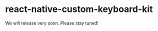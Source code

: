 # react-native-custom-keyboard-kit

We will release very soon. Please stay tuned!

<!--

![react-native-custom-keyboard-kit](./react-native-custom-keyboard-kit.png)


## Getting started

`$ npm install react-native-custom-keyboard-kit --save`

### Mostly automatic installation

`$ react-native link react-native-custom-keyboard-kit`

### Manual installation


#### Android

1. Open up `android/app/src/main/java/[...]/MainApplication.java`
  - Add `import com.reactlibrary.RNCustomKeyboardKitPackage;` to the imports at the top of the file
  - Add `new RNCustomKeyboardKitPackage()` to the list returned by the `getPackages()` method
2. Append the following lines to `android/settings.gradle`:
  	```
  	include ':react-native-custom-keyboard-kit'
  	project(':react-native-custom-keyboard-kit').projectDir = new File(rootProject.projectDir, 	'../node_modules/react-native-custom-keyboard-kit/android')
  	```
3. Insert the following lines inside the dependencies block in `android/app/build.gradle`:
  	```
		compile project(':react-native-custom-keyboard-kit')
  	```

#### iOS

1. In XCode, in the project navigator, right click `Libraries` ➜ `Add Files to [your project's name]`
2. Go to `node_modules` ➜ `react-native-custom-keyboard-kit` and add `RNCustomKeyboardKit.xcodeproj`
3. In XCode, in the project navigator, select your project. Add `libRNCustomKeyboardKit.a` to your project's `Build Phases` ➜ `Link Binary With Libraries`
4. Run your project (`Cmd+R`)<


## Usage

Register a component as a custom keyboard kit:

```
class MyKeyboard extends Component {
  onPress1 = () => {
    insertText(this.props.tag, '1');
  }

  onPress2 = () => {
    insertText(this.props.tag, '2');
  }

  onPress3 = () => {
    insertText(this.props.tag, '3');
  }
  
  onPress4 = () => {
    insertText(this.props.tag, '4');
  }

  onPress5 = () => {
    insertText(this.props.tag, '5');
  }
  
  onPress6 = () => {
    insertText(this.props.tag, '6');
  }

  onPress7 = () => {
    insertText(this.props.tag, '7');
  }

  onPress8 = () => {
    insertText(this.props.tag, '8');
  }

  onPress9 = () => {
    insertText(this.props.tag, '9');
  }
  
  onPressBackSpace = () => {
    backSpace(this.props.tag);
  }
  
  onPress0= () => {
    insertText(this.props.tag, '0');
  }
  
  onPressHideKeyboard = () => {
    hideKeyboard(this.props.tag);
  }

  render() {
    return (
      <View>
        <View style={{flexDirection: "row"}}>
          <View style={styles.button}>
            <TouchableOpacity onPress={this.onPress1}>
              <Text style={styles.buttonLabel}>
                1
              </Text>
            </TouchableOpacity>
          </View>
          <View style={styles.button}>
            <TouchableOpacity onPress={this.onPress2}>
              <Text style={styles.buttonLabel}>
                2
              </Text>
            </TouchableOpacity>
          </View>
          <View style={styles.button}>
            <TouchableOpacity onPress={this.onPress3}>
              <Text style={styles.buttonLabel}>
                3
              </Text>
            </TouchableOpacity>
          </View>
        </View>
        <View style={{flexDirection: "row"}}>
          <View style={styles.button}>
            <TouchableOpacity onPress={this.onPress4}>
              <Text style={styles.buttonLabel}>
                4
              </Text>
            </TouchableOpacity>
          </View>
          <View style={styles.button}>
            <TouchableOpacity onPress={this.onPress5}>
              <Text style={styles.buttonLabel}>
                5
              </Text>
            </TouchableOpacity>
          </View>
          <View style={styles.button}>
            <TouchableOpacity onPress={this.onPress6}>
              <Text style={styles.buttonLabel}>
                6
              </Text>
            </TouchableOpacity>
          </View>
        </View>
        <View style={{flexDirection: "row"}}>
          <View style={styles.button}>
            <TouchableOpacity onPress={this.onPress7}>
              <Text style={styles.buttonLabel}>
                7
              </Text>
            </TouchableOpacity>
          </View>
          <View style={styles.button}>
            <TouchableOpacity onPress={this.onPress8}>
              <Text style={styles.buttonLabel}>
                8
              </Text>
            </TouchableOpacity>
          </View>
          <View style={styles.button}>
            <TouchableOpacity onPress={this.onPress9}>
              <Text style={styles.buttonLabel}>
                9
              </Text>
            </TouchableOpacity>
          </View>
        </View>
        <View style={{flexDirection: "row"}}>
          <View style={styles.button}>
            <TouchableOpacity onPress={this.onPressBackSpace}>
              <Text style={styles.buttonLabel}>
                &larr;
              </Text>
            </TouchableOpacity>
          </View>
          <View style={styles.button}>
            <TouchableOpacity onPress={this.onPress0}>
              <Text style={styles.buttonLabel}>
                0
              </Text>
            </TouchableOpacity>
          </View>
          <View style={styles.button}>
            <TouchableOpacity onPress={this.onPressHideKeyboard}>
              <Text style={styles.buttonLabel}>
                &crarr;
              </Text>
            </TouchableOpacity>
          </View>
        </View>
      </View>
    );
  }
}

register('price', () => MyKeyboard);
```

Use `CustomTextInput` instead of `TextInput`:

```
export default class App extends Component<Props> {
  state = {
    value: ''
  }

  onChangeText = text => {
    this.setState({value: text});
  }

  render() {
    return (
      <View style={styles.container}>
        <CustomTextInput
          customKeyboardType="price"
          value={this.state.value}
          onChangeText={this.onChangeText}
          style={styles.input}
        />
      </View>
    );
  }
}
```

### Full usage code

```
import React, {Component} from 'react';
import {
  Platform,
  StyleSheet,
  Text,
  View,
  NativeModules,
  TouchableOpacity,
  Keyboard,
} from 'react-native';

import { 
  CustomTextInput,
  register,
  insertText,
  backSpace,
  uninstall,
  hideKeyboard,
} from 'react-native-custom-keyboard-kit';

class MyKeyboard extends Component {
  onPress1 = () => {
    insertText(this.props.tag, '1');
  }

  onPress2 = () => {
    insertText(this.props.tag, '2');
  }

  onPress3 = () => {
    insertText(this.props.tag, '3');
  }
  
  onPress4 = () => {
    insertText(this.props.tag, '4');
  }

  onPress5 = () => {
    insertText(this.props.tag, '5');
  }
  
  onPress6 = () => {
    insertText(this.props.tag, '6');
  }

  onPress7 = () => {
    insertText(this.props.tag, '7');
  }

  onPress8 = () => {
    insertText(this.props.tag, '8');
  }

  onPress9 = () => {
    insertText(this.props.tag, '9');
  }
  
  onPressBackSpace = () => {
    backSpace(this.props.tag);
  }
  
  onPress0= () => {
    insertText(this.props.tag, '0');
  }
  
  onPressHideKeyboard = () => {
    hideKeyboard(this.props.tag);
  }

  render() {
    return (
      <View>
        <View style={{flexDirection: "row"}}>
          <View style={styles.button}>
            <TouchableOpacity onPress={this.onPress1}>
              <Text style={styles.buttonLabel}>
                1
              </Text>
            </TouchableOpacity>
          </View>
          <View style={styles.button}>
            <TouchableOpacity onPress={this.onPress2}>
              <Text style={styles.buttonLabel}>
                2
              </Text>
            </TouchableOpacity>
          </View>
          <View style={styles.button}>
            <TouchableOpacity onPress={this.onPress3}>
              <Text style={styles.buttonLabel}>
                3
              </Text>
            </TouchableOpacity>
          </View>
        </View>
        <View style={{flexDirection: "row"}}>
          <View style={styles.button}>
            <TouchableOpacity onPress={this.onPress4}>
              <Text style={styles.buttonLabel}>
                4
              </Text>
            </TouchableOpacity>
          </View>
          <View style={styles.button}>
            <TouchableOpacity onPress={this.onPress5}>
              <Text style={styles.buttonLabel}>
                5
              </Text>
            </TouchableOpacity>
          </View>
          <View style={styles.button}>
            <TouchableOpacity onPress={this.onPress6}>
              <Text style={styles.buttonLabel}>
                6
              </Text>
            </TouchableOpacity>
          </View>
        </View>
        <View style={{flexDirection: "row"}}>
          <View style={styles.button}>
            <TouchableOpacity onPress={this.onPress7}>
              <Text style={styles.buttonLabel}>
                7
              </Text>
            </TouchableOpacity>
          </View>
          <View style={styles.button}>
            <TouchableOpacity onPress={this.onPress8}>
              <Text style={styles.buttonLabel}>
                8
              </Text>
            </TouchableOpacity>
          </View>
          <View style={styles.button}>
            <TouchableOpacity onPress={this.onPress9}>
              <Text style={styles.buttonLabel}>
                9
              </Text>
            </TouchableOpacity>
          </View>
        </View>
        <View style={{flexDirection: "row"}}>
          <View style={styles.button}>
            <TouchableOpacity onPress={this.onPressBackSpace}>
              <Text style={styles.buttonLabel}>
                &larr;
              </Text>
            </TouchableOpacity>
          </View>
          <View style={styles.button}>
            <TouchableOpacity onPress={this.onPress0}>
              <Text style={styles.buttonLabel}>
                0
              </Text>
            </TouchableOpacity>
          </View>
          <View style={styles.button}>
            <TouchableOpacity onPress={this.onPressHideKeyboard}>
              <Text style={styles.buttonLabel}>
                &crarr;
              </Text>
            </TouchableOpacity>
          </View>
        </View>
      </View>
    );
  }
}

register('price', () => MyKeyboard);

type Props = {};
export default class App extends Component<Props> {
  state = {
    value: ''
  }

  onChangeText = text => {
    this.setState({value: text});
  }

  render() {
    return (
      <View style={styles.container}>
        <CustomTextInput
          customKeyboardType="price"
          value={this.state.value}
          onChangeText={this.onChangeText}
          style={styles.input}
        />
      </View>
    );
  }
}

const styles = StyleSheet.create({
  container: {
    flex: 1,
    justifyContent: 'center',
    alignItems: 'center',
    backgroundColor: '#F5FCFF',
  },
  input: {
    backgroundColor: "#ffffff",
    borderWidth: 1,
    borderColor: "grey",
    width: 270,
    fontSize: 19,
  },
  buttonLabel: {
    borderWidth: 0.5,
    borderColor: "#d6d7da",
    padding: 10,
    textAlign: "center",
    justifyContent: 'center',
    alignItems: 'center',
    paddingTop: 13,
    paddingBottom: 13,
    fontSize: 20,
  },
  button: {
    width: "33.333333333%",
  },
});
```

You can find the source code [here](./examples/CustomKeyboardKitBasic).

## API

| Function   |      Description      |
|:----------|:----------|
| register(type, type) | Register a custom keyboard type. |
| install(tag, type) | Install custom keyboard to a `TextInput`. Generally you can use CustomTextInput instead of this. But you can use this API to install/change custom keyboard dynamically. |
| uninstall(tag) | Uninstall custom keyboard from a `TextInput` dynamically. |
| insertText(tag, text) | Use in a custom keyboard, insert text to `TextInput`. |
| backSpace(tag) | Use in a custom keyboard, delete selected text or the charactor before cursor. |
| doDelete(tag) | Use in a custom keyboard, delete selected text or the charactor after cursor. |
| moveLeft(tag) | Use in a custom keyboard, move cursor to selection start or move cursor left. |
| moveRight(tag) | Use in a custom keyboard, move cursor to selection end or move cursor right. |
| hideKeyboard(tag) | Hide a custom keyboard. |
| switchSystemKeyboard(tag) | Use in a custom keyboard. Switch to system keyboard. Next time user press or focus on the `TextInput`, custom keyboard will appear again. To keep using system keyboard, call `uninstall` instead. |
| CustomTextInput | Use instead of `TextInput`, this component support all properties of `TextInput`. |
| prop: customKeyboardType: string | Use a registered custom keyboard. |

-->
